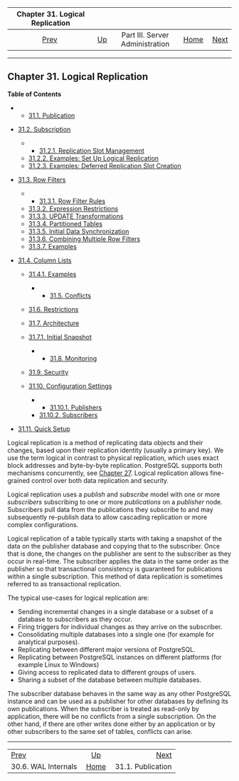 <!--?xml version="1.0" encoding="UTF-8" standalone="no"?-->

|          Chapter 31. Logical Replication          |                                                    |                                 |                                                       |                                                                   |
| :-----------------------------------------------: | :------------------------------------------------- | :-----------------------------: | ----------------------------------------------------: | ----------------------------------------------------------------: |
| [Prev](wal-internals.html "30.6. WAL Internals")  | [Up](admin.html "Part III. Server Administration") | Part III. Server Administration | [Home](index.html "PostgreSQL 17devel Documentation") |  [Next](logical-replication-publication.html "31.1. Publication") |

***

## Chapter 31. Logical Replication

**Table of Contents**

  * *   [31.1. Publication](logical-replication-publication.html)
* [31.2. Subscription](logical-replication-subscription.html)

    <!---->

  * *   [31.2.1. Replication Slot Management](logical-replication-subscription.html#LOGICAL-REPLICATION-SUBSCRIPTION-SLOT)
  * [31.2.2. Examples: Set Up Logical Replication](logical-replication-subscription.html#LOGICAL-REPLICATION-SUBSCRIPTION-EXAMPLES)
  * [31.2.3. Examples: Deferred Replication Slot Creation](logical-replication-subscription.html#LOGICAL-REPLICATION-SUBSCRIPTION-EXAMPLES-DEFERRED-SLOT)

* [31.3. Row Filters](logical-replication-row-filter.html)

  * *   [31.3.1. Row Filter Rules](logical-replication-row-filter.html#LOGICAL-REPLICATION-ROW-FILTER-RULES)
  * [31.3.2. Expression Restrictions](logical-replication-row-filter.html#LOGICAL-REPLICATION-ROW-FILTER-RESTRICTIONS)
  * [31.3.3. UPDATE Transformations](logical-replication-row-filter.html#LOGICAL-REPLICATION-ROW-FILTER-TRANSFORMATIONS)
  * [31.3.4. Partitioned Tables](logical-replication-row-filter.html#LOGICAL-REPLICATION-ROW-FILTER-PARTITIONED-TABLE)
  * [31.3.5. Initial Data Synchronization](logical-replication-row-filter.html#LOGICAL-REPLICATION-ROW-FILTER-INITIAL-DATA-SYNC)
  * [31.3.6. Combining Multiple Row Filters](logical-replication-row-filter.html#LOGICAL-REPLICATION-ROW-FILTER-COMBINING)
  * [31.3.7. Examples](logical-replication-row-filter.html#LOGICAL-REPLICATION-ROW-FILTER-EXAMPLES)

* [31.4. Column Lists](logical-replication-col-lists.html)

  * [31.4.1. Examples](logical-replication-col-lists.html#LOGICAL-REPLICATION-COL-LIST-EXAMPLES)

      * *   [31.5. Conflicts](logical-replication-conflicts.html)
  * [31.6. Restrictions](logical-replication-restrictions.html)
  * [31.7. Architecture](logical-replication-architecture.html)

    <!---->

  * [31.7.1. Initial Snapshot](logical-replication-architecture.html#LOGICAL-REPLICATION-SNAPSHOT)

      * *   [31.8. Monitoring](logical-replication-monitoring.html)
  * [31.9. Security](logical-replication-security.html)
  * [31.10. Configuration Settings](logical-replication-config.html)

    <!---->

      * *   [31.10.1. Publishers](logical-replication-config.html#LOGICAL-REPLICATION-CONFIG-PUBLISHER)
    * [31.10.2. Subscribers](logical-replication-config.html#LOGICAL-REPLICATION-CONFIG-SUBSCRIBER)

* [31.11. Quick Setup](logical-replication-quick-setup.html)

Logical replication is a method of replicating data objects and their changes, based upon their replication identity (usually a primary key). We use the term logical in contrast to physical replication, which uses exact block addresses and byte-by-byte replication. PostgreSQL supports both mechanisms concurrently, see [Chapter 27](high-availability.html "Chapter 27. High Availability, Load Balancing, and Replication"). Logical replication allows fine-grained control over both data replication and security.

Logical replication uses a *publish* and *subscribe* model with one or more *subscribers* subscribing to one or more *publications* on a *publisher* node. Subscribers pull data from the publications they subscribe to and may subsequently re-publish data to allow cascading replication or more complex configurations.

Logical replication of a table typically starts with taking a snapshot of the data on the publisher database and copying that to the subscriber. Once that is done, the changes on the publisher are sent to the subscriber as they occur in real-time. The subscriber applies the data in the same order as the publisher so that transactional consistency is guaranteed for publications within a single subscription. This method of data replication is sometimes referred to as transactional replication.

The typical use-cases for logical replication are:

* Sending incremental changes in a single database or a subset of a database to subscribers as they occur.
* Firing triggers for individual changes as they arrive on the subscriber.
* Consolidating multiple databases into a single one (for example for analytical purposes).
* Replicating between different major versions of PostgreSQL.
* Replicating between PostgreSQL instances on different platforms (for example Linux to Windows)
* Giving access to replicated data to different groups of users.
* Sharing a subset of the database between multiple databases.

The subscriber database behaves in the same way as any other PostgreSQL instance and can be used as a publisher for other databases by defining its own publications. When the subscriber is treated as read-only by application, there will be no conflicts from a single subscription. On the other hand, if there are other writes done either by an application or by other subscribers to the same set of tables, conflicts can arise.

***

|                                                   |                                                       |                                                                   |
| :------------------------------------------------ | :---------------------------------------------------: | ----------------------------------------------------------------: |
| [Prev](wal-internals.html "30.6. WAL Internals")  |   [Up](admin.html "Part III. Server Administration")  |  [Next](logical-replication-publication.html "31.1. Publication") |
| 30.6. WAL Internals                               | [Home](index.html "PostgreSQL 17devel Documentation") |                                                 31.1. Publication |
